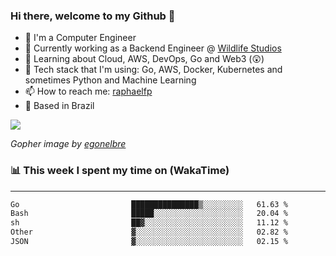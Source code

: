 ### Hi there, welcome to my Github 👋

- 📖 I'm a Computer Engineer
- 🔭 Currently working as a Backend Engineer @ [Wildlife Studios](https://wildlifestudios.com/)
- 🌱 Learning about Cloud, AWS, DevOps, Go and Web3 (😲)
- 🚀 Tech stack that I'm using: Go, AWS, Docker, Kubernetes and sometimes Python and Machine Learning
- 📫 How to reach me: [raphaelfp](https://linkedin.com/in/raphaelfp)
- 🏡 Based in Brazil

![](https://github.com/raphaelfp/gophers/blob/master/.thumb/animation/morning-coffee-3x.gif)

*Gopher image by [egonelbre](https://github.com/egonelbre/)*

### 📊 This week I spent my time on (WakaTime)

---

<!--START_SECTION:waka-->

```txt
Go                         ███████████████▒░░░░░░░░░   61.63 %
Bash                       █████░░░░░░░░░░░░░░░░░░░░   20.04 %
sh                         ██▓░░░░░░░░░░░░░░░░░░░░░░   11.12 %
Other                      ▓░░░░░░░░░░░░░░░░░░░░░░░░   02.82 %
JSON                       ▓░░░░░░░░░░░░░░░░░░░░░░░░   02.15 %
```

<!--END_SECTION:waka-->
